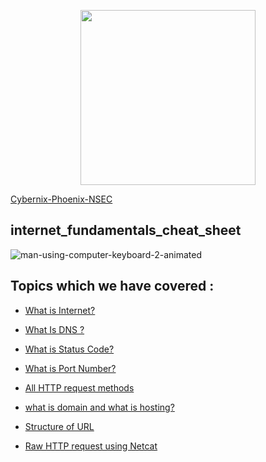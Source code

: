 <!-- ![](| width=100) -->
<p align="center">
<img src="https://user-images.githubusercontent.com/68159874/148672868-627af21b-c586-421a-83b7-741ae5575243.png " width="280" height="280">
  </p>
  

[Cybernix-Phoenix-NSEC](https://www.phoenixnsec.in)
 

## internet_fundamentals_cheat_sheet

![man-using-computer-keyboard-2-animated](https://user-images.githubusercontent.com/68159874/148672816-94c9fdb2-57c6-44fa-bffc-ca2b399e271d.gif)

## Topics which we have covered :

- [What is Internet?](https://en.wikipedia.org/wiki/Internet)

- [What Is DNS ?](https://developer.mozilla.org/en-US/docs/Glossary/DNS)

- [What is Status Code?](https://developer.mozilla.org/en-US/docs/Web/HTTP/Status)

- [What is Port Number?](https://developer.mozilla.org/en-US/docs/Glossary/Port)

- [All HTTP request methods](https://developer.mozilla.org/en-US/docs/Web/HTTP/Methods)

- [what is domain and what is hosting?](https://www.wpbeginner.com/beginners-guide/whats-the-difference-between-domain-name-and-web-hosting-explained/)

- [Structure of URL](https://www.canva.com/design/DAE0faQ8Yxc/lJZlLdNKGq-OOFipKDkH1w/view?utm_content=DAE0faQ8Yxc&utm_campaign=designshare&utm_medium=link&utm_source=publishsharelink)

- [Raw HTTP request using Netcat](https://www.youtube.com/watch?v=rdgv-EqyeAU)

 
